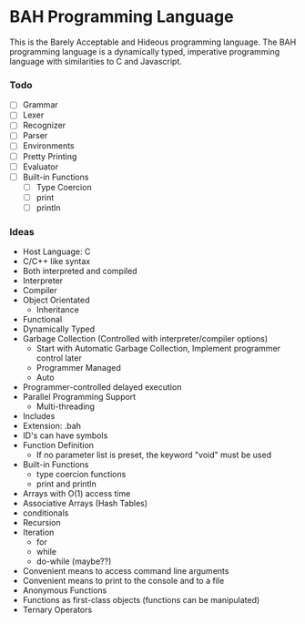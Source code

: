 # BAH Programming Language
This is the Barely Acceptable and Hideous programming language. The BAH programming language is a dynamically typed, imperative programming language with similarities to C and Javascript.

### Todo
* [ ] Grammar
* [ ] Lexer
* [ ] Recognizer
* [ ] Parser
* [ ] Environments
* [ ] Pretty Printing
* [ ] Evaluator
* [ ] Built-in Functions
    * [ ] Type Coercion
    * [ ] print
    * [ ] println

### Ideas
* Host Language: C
* C/C++ like syntax
* Both interpreted and compiled
* Interpreter
* Compiler
* Object Orientated
    * Inheritance
* Functional
* Dynamically Typed
* Garbage Collection (Controlled with interpreter/compiler options)
    * Start with Automatic Garbage Collection, Implement programmer control later
    * Programmer Managed
    * Auto
* Programmer-controlled delayed execution
* Parallel Programming Support
    * Multi-threading
* Includes
* Extension: .bah
* ID's can have symbols
* Function Definition
    * If no parameter list is preset, the keyword "void" must be used
* Built-in Functions
    * type coercion functions
    * print and println
* Arrays with O(1) access time
* Associative Arrays (Hash Tables)
* conditionals
* Recursion
* Iteration
    * for
    * while
    * do-while (maybe??)
* Convenient means to access command line arguments
* Convenient means to print to the console and to a file
* Anonymous Functions
* Functions as first-class objects (functions can be manipulated)
* Ternary Operators
